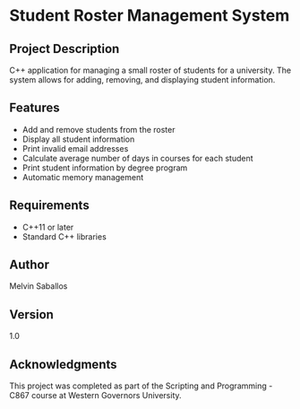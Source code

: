 # Student Roster Management System

## Project Description
C++ application for managing a small roster of students for a university.
The system allows for adding, removing, and displaying student information.


## Features
- Add and remove students from the roster
- Display all student information
- Print invalid email addresses
- Calculate average number of days in courses for each student
- Print student information by degree program
- Automatic memory management

## Requirements
- C++11 or later
- Standard C++ libraries

## Author
Melvin Saballos

## Version
1.0

## Acknowledgments
This project was completed as part of the Scripting and Programming - C867 course at Western Governors University.
